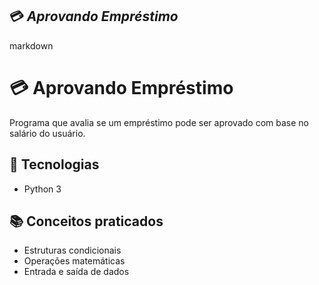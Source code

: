 ## 💳 *Aprovando Empréstimo*
markdown
# 💳 Aprovando Empréstimo

Programa que avalia se um empréstimo pode ser aprovado com base no salário do usuário.

## 🚀 Tecnologias
- Python 3

## 📚 Conceitos praticados
- Estruturas condicionais
- Operações matemáticas
- Entrada e saída de dados
